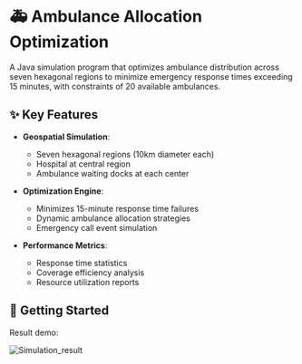 # 🚑 Ambulance Allocation Optimization


A Java simulation program that optimizes ambulance distribution across seven hexagonal regions to minimize emergency response times exceeding 15 minutes, with constraints of 20 available ambulances.


## ✨ Key Features

- **Geospatial Simulation**:
  - Seven hexagonal regions (10km diameter each)
  - Hospital at central region
  - Ambulance waiting docks at each center

- **Optimization Engine**:
  - Minimizes 15-minute response time failures
  - Dynamic ambulance allocation strategies
  - Emergency call event simulation

- **Performance Metrics**:
  - Response time statistics
  - Coverage efficiency analysis
  - Resource utilization reports

## 🚀 Getting Started

Result demo:

![Simulation_result](https://github.com/user-attachments/assets/376f8a5d-54eb-4a62-a330-47cbd0f4ed68)

